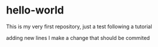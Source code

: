 # hello-world
This is my very first repository, just a test following a tutorial

adding new lines I make a change that should be commited
